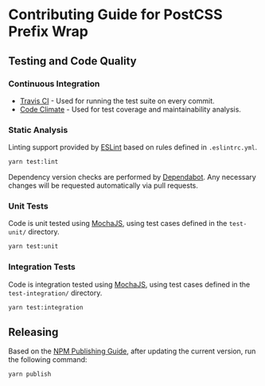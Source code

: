 
# Contributing Guide for PostCSS Prefix Wrap

## Testing and Code Quality

### Continuous Integration

* [Travis CI](https://travis-ci.org/dbtedman/postcss-prefixwrap) - Used for running the test suite on every commit.
* [Code Climate](https://codeclimate.com/github/dbtedman/postcss-prefixwrap) - Used for test coverage and maintainability analysis.

### Static Analysis

Linting support provided by [ESLint](http://eslint.org/) based on rules defined in `.eslintrc.yml`.

```bash
yarn test:lint
```

Dependency version checks are performed by [Dependabot](https://dependabot.com/). Any necessary changes will be requested automatically via pull requests.

### Unit Tests

Code is unit tested using [MochaJS](https://mochajs.org), using test cases defined in the `test-unit/` directory.

```bash
yarn test:unit
```

### Integration Tests

Code is integration tested using [MochaJS](https://mochajs.org), using test cases defined in the `test-integration/` directory.

```bash
yarn test:integration
```

## Releasing

Based on the [NPM Publishing Guide](https://docs.npmjs.com/getting-started/publishing-npm-packages), after updating the current version, run the following command:

```bash
yarn publish
```
